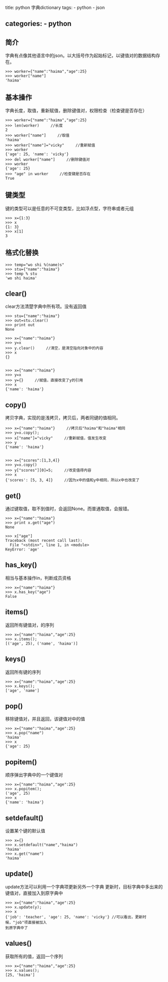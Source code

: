 
title: python 字典dictionary
tags: 
	- python
	- json

categories:
	- python
-------------------



简介
-------------------
字典有点像其他语言中的json。以大括号作为起始标记，以键值对的数据结构存在。

	>>> worker={"name":"haima","age":25}
	>>> worker["name"]
	'haima'


基本操作
-----------------------------------------
字典长度，取值，重新赋值，删除键值对，权限检查（检查键是否存在）

	>>> worker={"name":"haima","age":25}
	>>> len(worker)     //长度
	2
	>>> worker["name"]     //取值
	'haima'
	>>> worker["name"]="vicky"     //重新赋值
	>>> worker
	{'age': 25, 'name': 'vicky'}
	>>> del worker["name"]     //删除键值对
	>>> worker
	{'age': 25}
	>>> "age" in worker     //检查键是否存在
	True

键类型
-----------------------------
键的类型可以是任意的不可变类型，比如浮点型，字符串或者元组

	>>> x={1:3}
	>>> x
	{1: 3}
	>>> x[1]
	3

<!-- more -->

格式化替换
--------------------------

	>>> temp="wo shi %(name)s"
	>>> stu={"name":"haima"}
	>>> temp % stu
	'wo shi haima'



clear()
---------------------------
clear方法清楚字典中所有项。没有返回值

	>>> stu={"name":"haima"}
	>>> out=stu.clear()
	>>> print out
	None

	>>> x={"name":"haima"}
	>>> y=x
	>>> y.clear()     //清空，是清空指向对象中的内容
	>>> x
	{}


	>>> x={"name":"haima"}
	>>> y=x
	>>> y={}     //赋值，直接改变了y的引用
	>>> x
	{'name': 'haima'}


copy()
-----------------------------
拷贝字典，实现的是浅拷贝，拷贝后，两者同键的值相同。

	>>> x={"name":"haima"}     //拷贝后"haima"和"haima"相同
	>>> y=x.copy();
	>>> x["name"]="vicky"     //重新赋值，值发生改变
	>>> y
	{'name': 'haima'}
	
	
	>>> x={"scores":[1,3,4]}
	>>> y=x.copy()
	>>> y["scores"][0]=5;     //改变值得内容
	>>> x
	{'scores': [5, 3, 4]}     //因为x中的值和y中相同，所以x中也改变了
	
	

get()
--------------
通过键取值，取不到值时，会返回None。而普通取值，会报错。

	>>> x={"name":"haima"}   
	>>> print x.get("age")
	None
	
	>>> x["age"]
	Traceback (most recent call last):
	  File "<stdin>", line 1, in <module>
	KeyError: 'age'
	
	

has_key()
-------------
相当与基本操作in，判断成员资格

	>>> x={"name":"haima"}   
	>>> x.has_key("age")
	False

items()
-----------------
返回所有键值对，的序列

	>>> x={"name":"haima","age":25}   
	>>> x.items();
	[('age', 25), ('name', 'haima')]
	

keys()
----------------
返回所有键的序列

	>>> x={"name":"haima","age":25}   
	>>> x.keys();
	['age', 'name']
	

pop()
--------------
移除键值对，并且返回，该键值对中的值

	>>> x={"name":"haima","age":25}   
	>>> x.pop("name")
	'haima'
	>>> x
	{'age': 25}

popitem()
-------------------------
顺序弹出字典中的一个键值对

	>>> x={"name":"haima","age":25}   
	>>> x.popitem();
	('age', 25)
	>>> x
	{'name': 'haima'}


setdefault()
--------------------
设置某个键的默认值

	>>> x={}
	>>> x.setdefault("name","haima")
	'haima'
	>>> x.get("name")
	'haima'


update()
------------------
update方法可以利用一个字典项更新另外一个字典
更新时，目标字典中多出来的键值对，直接加入到原字典中

	>>> x={"name":"haima","age":25}  
	>>> x.update(y);
	>>> x
	{'job': 'teacher', 'age': 25, 'name': 'vicky'} //可以看出，更新时候，"job"项直接被加入
	到原字典中了

values()
-----------------
获取所有的值，返回一个序列

	>>> x={"name":"haima","age":25}   
	>>> x.values();
	[25, 'haima']

